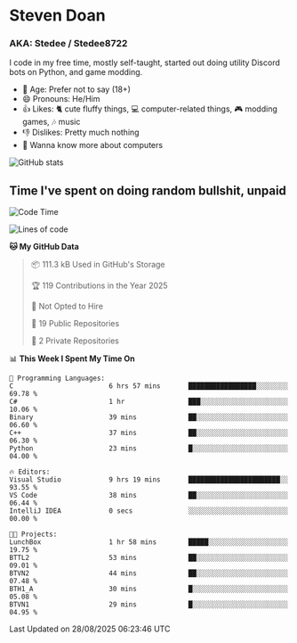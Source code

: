 # Steven Doan
### AKA: Stedee / Stedee8722
I code in my free time, mostly self-taught, started out doing utility Discord bots on Python, and game modding.

- 🤔 Age: Prefer not to say (18+)
- 😄 Pronouns: He/Him
- 👍 Likes: 🐈 cute fluffy things, 💻 computer-related things, 🎮 modding games, 🎶 music
- 👎 Dislikes: Pretty much nothing
- 🥹 Wanna know more about computers

![GitHub stats](https://github-readme-stats-iota-mocha-40.vercel.app/api?username=Stedee8722&show=prs_merged,prs_merged_percentage&show_icons=true&theme=transparent)

## Time I've spent on doing random bullshit, unpaid
<!--START_SECTION:Time I've spent on doing random bullshit, unpaid-->
![Code Time](http://img.shields.io/badge/Code%20Time-318%20hrs%2031%20mins-blue)

![Lines of code](https://img.shields.io/badge/From%20Hello%20World%20I%27ve%20Written-87.2%20thousand%20lines%20of%20code-blue)

**🐱 My GitHub Data** 

> 📦 111.3 kB Used in GitHub's Storage 
 > 
> 🏆 119 Contributions in the Year 2025
 > 
> 🚫 Not Opted to Hire
 > 
> 📜 19 Public Repositories 
 > 
> 🔑 2 Private Repositories 
 > 
📊 **This Week I Spent My Time On** 

```text
💬 Programming Languages: 
C                        6 hrs 57 mins       █████████████████░░░░░░░░   69.78 % 
C#                       1 hr                ███░░░░░░░░░░░░░░░░░░░░░░   10.06 % 
Binary                   39 mins             ██░░░░░░░░░░░░░░░░░░░░░░░   06.60 % 
C++                      37 mins             ██░░░░░░░░░░░░░░░░░░░░░░░   06.30 % 
Python                   23 mins             █░░░░░░░░░░░░░░░░░░░░░░░░   04.00 % 

🔥 Editors: 
Visual Studio            9 hrs 19 mins       ███████████████████████░░   93.55 % 
VS Code                  38 mins             ██░░░░░░░░░░░░░░░░░░░░░░░   06.44 % 
IntelliJ IDEA            0 secs              ░░░░░░░░░░░░░░░░░░░░░░░░░   00.00 % 

🐱‍💻 Projects: 
LunchBox                 1 hr 58 mins        █████░░░░░░░░░░░░░░░░░░░░   19.75 % 
BTTL2                    53 mins             ██░░░░░░░░░░░░░░░░░░░░░░░   09.01 % 
BTVN2                    44 mins             ██░░░░░░░░░░░░░░░░░░░░░░░   07.48 % 
BTH1_A                   30 mins             █░░░░░░░░░░░░░░░░░░░░░░░░   05.08 % 
BTVN1                    29 mins             █░░░░░░░░░░░░░░░░░░░░░░░░   04.95 % 
```


 Last Updated on 28/08/2025 06:23:46 UTC
<!--END_SECTION:Time I've spent on doing random bullshit, unpaid-->
